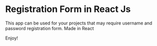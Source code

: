 # Registration Form in React Js

This app can be used for your projects that may require username and password registration form. Made in React

Enjoy!
